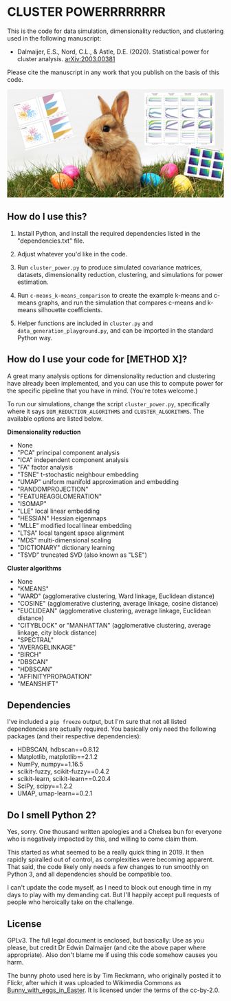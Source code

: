 CLUSTER POWERRRRRRRR
====================

This is the code for data simulation, dimensionality reduction, and clustering used in the following manuscript:

- Dalmaijer, E.S., Nord, C.L., & Astle, D.E. (2020). Statistical power for cluster analysis. [arXiv:2003.00381](https://arxiv.org/abs/2003.00381)

Please cite the manuscript in any work that you publish on the basis of this code.


![Bunny amid science eggs and Easter graphs](https://github.com/esdalmaijer/cluster_power/raw/master/github_social_image.jpg "FUZZY CLUSTER POWERRRRR")



How do I use this?
------------------

1) Install Python, and install the required dependencies listed in the "dependencies.txt" file.

2) Adjust whatever you'd like in the code.

3) Run `cluster_power.py` to produce simulated covariance matrices, datasets, dimensionality reduction, clustering, and simulations for power estimation.

4) Run `c-means_k-means_comparison` to create the example k-means and c-means graphs, and run the simulation that compares c-means and k-means silhouette coefficients.

5) Helper functions are included in `cluster.py` and `data_generation_playground.py`, and can be imported in the standard Python way.


How do I use your code for \[METHOD X\]?
----------------------------------------

A great many analysis options for dimensionality reduction and clustering have already been implemented, and you can use this to compute power for the specific pipeline that you have in mind. (You're totes welcome.)

To run our simulations, change the script `cluster_power.py`, specifically where it says `DIM_REDUCTION_ALGORITHMS` and `CLUSTER_ALGORITHMS`. The available options are listed below.

**Dimensionality reduction**
- None
- "PCA" principal component analysis
- "ICA" independent component analysis
- "FA" factor analysis
- "TSNE" t-stochastic neighbour embedding
- "UMAP" uniform manifold approximation and embedding
- "RANDOMPROJECTION"
- "FEATUREAGGLOMERATION"
- "ISOMAP"
- "LLE" local linear embedding
- "HESSIAN" Hessian eigenmaps
- "MLLE" modified local linear embedding
- "LTSA" local tangent space alignment
- "MDS" multi-dimensional scaling
- "DICTIONARY" dictionary learning
- "TSVD" truncated SVD (also known as "LSE")

**Cluster algorithms**
- None
- "KMEANS"
- "WARD" (agglomerative clustering, Ward linkage, Euclidean distance)
- "COSINE" (agglomerative clustering, average linkage, cosine distance)
- "EUCLIDEAN" (agglomerative clustering, average linkage, Euclidean distance)
- "CITYBLOCK" or "MANHATTAN" (agglomerative clustering, average linkage, city block distance)
- "SPECTRAL"
- "AVERAGELINKAGE"
- "BIRCH"
- "DBSCAN"
- "HDBSCAN"
- "AFFINITYPROPAGATION"
- "MEANSHIFT"


Dependencies
------------

I've included a `pip freeze` output, but I'm sure that not all listed dependencies are actually required. You basically only need the following packages (and their respective dependencies):

- HDBSCAN, hdbscan==0.8.12
- Matplotlib, matplotlib==2.1.2
- NumPy, numpy==1.16.5
- scikit-fuzzy, scikit-fuzzy==0.4.2
- scikit-learn, scikit-learn==0.20.4
- SciPy, scipy==1.2.2
- UMAP, umap-learn==0.2.1


Do I smell Python 2?
--------------------

Yes, sorry. One thousand written apologies and a Chelsea bun for everyone who is negatively impacted by this, and willing to come claim them.

This started as what seemed to be a really quick thing in 2019. It then rapidly spiralled out of control, as complexities were becoming apparent. That said, the code likely only needs a few changes to run smoothly on Python 3, and all dependencies should be compatible too.

I can't update the code myself, as I need to block out enough time in my days to play with my demanding cat. But I'll happily accept pull requests of people who heroically take on the challenge.


License
-------

GPLv3. The full legal document is enclosed, but basically: Use as you please, but credit Dr Edwin Dalmaijer (and cite the above paper where appropriate). Also don't blame me if using this code somehow causes you harm.

The bunny photo used here is by Tim Reckmann, who originally posted it to Flickr, after which it was uploaded to Wikimedia Commons as [Bunny_with_eggs_in_Easter](https://commons.wikimedia.org/wiki/File:Bunny_with_eggs_in_Easter.jpg). It is licensed under the terms of the cc-by-2.0.

